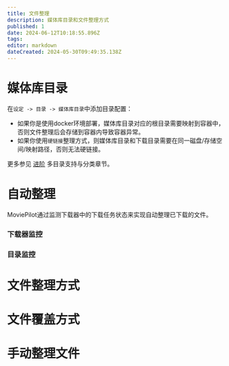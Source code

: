 ```yaml
---
title: 文件整理
description: 媒体库目录和文件整理方式
published: 1
date: 2024-06-12T10:18:55.896Z
tags: 
editor: markdown
dateCreated: 2024-05-30T09:49:35.138Z
---
```


# 媒体库目录

在`设定 -> 目录 -> 媒体库目录`中添加目录配置：
- 如果你是使用docker环境部署，媒体库目录对应的根目录需要映射到容器中，否则文件整理后会存储到容器内导致容器异常。
- 如果你使用`硬链接`整理方式，则媒体库目录和下载目录需要在同一磁盘/存储空间/映射路径，否则无法硬链接。

更多参见 [进阶](/advanced) 多目录支持与分类章节。

# 自动整理
MoviePilot通过监测下载器中的下载任务状态来实现自动整理已下载的文件。

### 下载器监控

### 目录监控

# 文件整理方式

# 文件覆盖方式

# 手动整理文件
